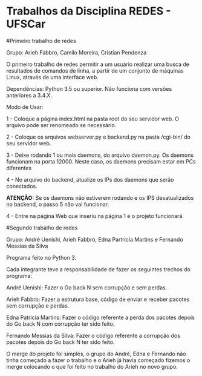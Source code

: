 ﻿# Trabalhos da Disciplina REDES - UFSCar

#Primeiro trabalho de redes

Grupo: Arieh Fabbro, Camilo Moreira, Cristian Pendenza

O primeiro trabalho de redes permitir a um usuário realizar uma busca de resultados de comandos de linha, a partir de um conjunto de máquinas Linux, através de uma interface web.

Dependências: Python 3.5 ou superior. Não funciona com versões anteriores a 3.4.X.

Modo de Usar:

1 - Coloque a página index.html na pasta root do seu servidor web. O arquivo pode ser renomeado se necessário.<br/>

2 - Coloque os arquivos webserver.py e backend.py na pasta /cgi-bin/ do seu servidor web.<br/>

3 - Deixe rodando 1 ou mais daemons, do arquivo daemon.py. Os daemons funcionam na porta 12000. Neste caso, os daemons precisam estar em PCs diferentes <br/>

4 - No arquivo do backend, atualize os IPs dos daemons que serão conectados.<br/>

<strong>ATENÇÃO:</strong> Se os daemons não estiverem rodando e os IPS desatualizados no backend, o passo 5 não vai funcionar.

4 - Entre na página Web que inseriu na página 1 e o projeto funcionará.<br/>

#Segundo trabalho de redes

Grupo: André Uenishi, Arieh Fabbro, Edna Partricia Martins e Fernando Messias da Silva

Programa feito no Python 3.

Cada integrante teve a responsabilidade de fazer os seguintes trechos do programa:

André Uenishi: Fazer o Go back N sem corrupção e sem perdas.

Arieh Fabbro: Fazer a estrutura base, código de enviar e receber pacotes sem corrupção e perdas.

Edna Patricia Martins: Fazer o código referente a perda dos pacotes depois do Go back N com corrupção ter sido feito.

Fernando Messias da Silva: Fazer o código referente a corrupção dos pacotes depois do Go back N ter sido feito.

O merge do projeto foi simples, o grupo do André, Edna e Fernando não tinha começado a fazer o trabalho e o Arieh já havia começado fizemos o merge colocando o que foi feito no trabalho do Arieh no novo grupo.
